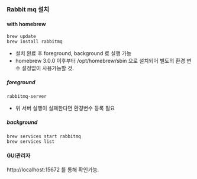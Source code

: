 ### Rabbit mq 설치
#### with homebrew
```shell
brew update
brew install rabbitmq
```
- 설치 완료 후 foreground, background 로 실행 가능
- homebrew 3.0.0 이후부터 /opt/homebrew/sbin 으로 설치되어 별도의 환경 변수 설정없이 사용가능할 것.
##### foreground
```shell
rabbitmq-server
```
- 위 서버 실행이 실패한다면 환경변수 등록 필요

##### background
```shell
brew services start rabbitmq
brew services list
```
#### GUI관리자
http://localhost:15672 를 통해 확인가능.
